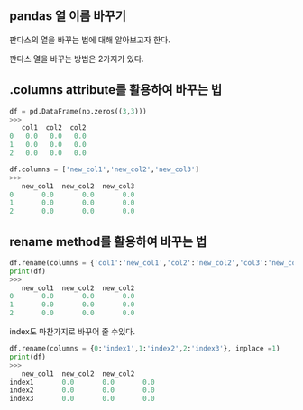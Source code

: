 ## pandas 열 이름 바꾸기 

판다스의 열을 바꾸는 법에 대해 알아보고자 한다.

판다스 열을 바꾸는 방법은 2가지가 있다.

## .columns attribute를 활용하여 바꾸는 법
```python
df = pd.DataFrame(np.zeros((3,3)))
>>>
   col1  col2  col2
0   0.0   0.0   0.0
1   0.0   0.0   0.0
2   0.0   0.0   0.0

df.columns = ['new_col1','new_col2','new_col3']
>>>
   new_col1  new_col2  new_col3
0       0.0       0.0       0.0
1       0.0       0.0       0.0
2       0.0       0.0       0.0
```
## rename method를 활용하여 바꾸는 법
```python
df.rename(columns = {'col1':'new_col1','col2':'new_col2','col3':'new_col3'}, inplace =1)
print(df)
>>>
   new_col1  new_col2  new_col2
0       0.0       0.0       0.0
1       0.0       0.0       0.0
2       0.0       0.0       0.0
```
index도 마찬가지로 바꾸어 줄 수있다.
```python
df.rename(columns = {0:'index1',1:'index2',2:'index3'}, inplace =1)
print(df)
>>>
   new_col1  new_col2  new_col2
index1       0.0       0.0       0.0
index2       0.0       0.0       0.0
index3       0.0       0.0       0.0
```
